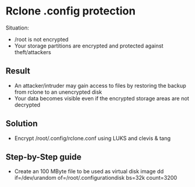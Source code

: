 # Rclone .config protection

Situation:
* /root is not encrypted
* Your storage partitions are encrypted and protected against theft/attackers

## Result
* An attacker/intruder may gain access to files by restoring the backup from rclone to an unencrypted disk
* Your data becomes visible even if the encrypted storage areas are not decrypted

## Solution
* Encrypt /root/.config/rclone.conf using LUKS and clevis & tang

## Step-by-Step guide
- Create an 100 MByte file to be used as virtual disk image
    dd if=/dev/urandom of=/root/.configurationdisk bs=32k count=3200
